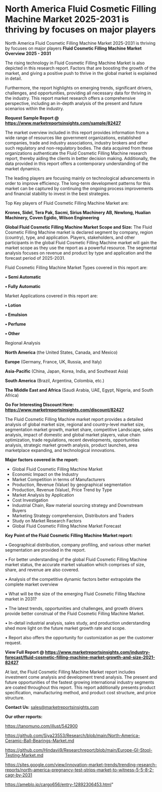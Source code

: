 # North America Fluid Cosmetic Filling Machine Market 2025-2031 is thriving by focuses on major players
North America Fluid Cosmetic Filling Machine Market 2025-2031 is thriving by focuses on major players
<Strong> Fluid Cosmetic Filling Machine Market Overview 2025 - 2031</strong>

The rising technology in Fluid Cosmetic Filling Machine Market is also depicted in this research report. Factors that are boosting the growth of the market, and giving a positive push to thrive in the global market is explained in detail.

Furthermore, the report highlights on emerging trends, significant drivers, challenges, and opportunities, providing all necessary data for thriving in the industry. This report market research offers a comprehensive perspective, including an in-depth analysis of the present and future scenarios within the industry.

<strong>Request Sample Report @ <a href=https://www.marketreportsinsights.com/sample/82427>https://www.marketreportsinsights.com/sample/82427</a></strong>

The market overview included in this report provides information from a wide range of resources like government organizations, established companies, trade and industry associations, industry brokers and other such regulatory and non-regulatory bodies. The data acquired from these organizations authenticate the Fluid Cosmetic Filling Machine research report, thereby aiding the clients in better decision making. Additionally, the data provided in this report offers a contemporary understanding of the market dynamics.

The leading players are focusing mainly on technological advancements in order to improve efficiency. The long-term development patterns for this market can be captured by continuing the ongoing process improvements and financial stability to invest in the best strategies.

Top Key players of Fluid Cosmetic Filling Machine Market are:

<strong>Krones, Sidel, Tera Pak, Sacmi, Sirius Machinery AB, Newlong, Hualian Machinery, Coven Egidio, Wilson Engineering</strong>

<strong><b>Global Fluid Cosmetic Filling Machine Market Scope and Size:</b></strong>
The Fluid Cosmetic Filling Machine market is declared segment by company, region (country), type, and application. Players, stakeholders, and other participants in the global Fluid Cosmetic Filling Machine market will gain the market scope as they use the report as a powerful resource. The segmental analysis focuses on revenue and product by type and application and the forecast period of 2025-2031.

Fluid Cosmetic Filling Machine Market Types covered in this report are:

<strong>• Semi Automatic

• Fully Automatic</strong>

Market Applications covered in this report are:

<strong>• Lotion

• Emulsion

• Perfume

• Other</strong> 

Regional Analysis

<strong>North America</strong> (the United States, Canada, and Mexico)

<strong>Europe</strong> (Germany, France, UK, Russia, and Italy)

<strong>Asia-Pacific</strong> (China, Japan, Korea, India, and Southeast Asia)

<strong>South America</strong> (Brazil, Argentina, Colombia, etc.)

<strong>The Middle East and Africa</strong> (Saudi Arabia, UAE, Egypt, Nigeria, and South Africa)

<strong>Go For Interesting Discount Here: <a href=https://www.marketreportsinsights.com/discount/82427>https://www.marketreportsinsights.com/discount/82427</a></strong>

The Fluid Cosmetic Filling Machine market report provides a detailed analysis of global market size, regional and country-level market size, segmentation market growth, market share, competitive Landscape, sales analysis, impact of domestic and global market players, value chain optimization, trade regulations, recent developments, opportunities analysis, strategic market growth analysis, product launches, area marketplace expanding, and technological innovations.

<strong><b>Major factors covered in the report:</b></strong>
<ul>
  <li>Global Fluid Cosmetic Filling Machine Market </li>
  <li>Economic Impact on the Industry</li>
  <li>Market Competition in terms of Manufacturers</li>
  <li>Production, Revenue (Value) by geographical segmentation</li>
  <li>Production, Revenue (Value), Price Trend by Type</li>
  <li>Market Analysis by Application</li>
  <li>Cost Investigation</li>
  <li>Industrial Chain, Raw material sourcing strategy and Downstream Buyers</li>
  <li>Marketing Strategy comprehension, Distributors and Traders</li>
  <li>Study on Market Research Factors</li>
  <li>Global Fluid Cosmetic Filling Machine Market Forecast</li>
</ul>

<strong><b>Key Point of the Fluid Cosmetic Filling Machine Market report:</b></strong>

• Geographical distribution, company profiling, and various other market segmentation are provided in the report.

• For better understanding of the global Fluid Cosmetic Filling Machine market status, the accurate market valuation which comprises of size, share, and revenue are also covered.

• Analysis of the competitive dynamic factors better extrapolate the complete market overview

• What will be the size of the emerging Fluid Cosmetic Filling Machine market in 2031?

• The latest trends, opportunities and challenges, and growth drivers provide better construal of the Fluid Cosmetic Filling Machine Market.

• In-detail industrial analysis, sales study, and production understanding shed more light on the future market growth rate and scope.

• Report also offers the opportunity for customization as per the customer request.

<strong><b>View Full Report @ <a href=https://www.marketreportsinsights.com/industry-forecast/fluid-cosmetic-filling-machine-market-growth-and-size-2021-82427>https://www.marketreportsinsights.com/industry-forecast/fluid-cosmetic-filling-machine-market-growth-and-size-2021-82427</a></b></strong>


At last, the Fluid Cosmetic Filling Machine Market report includes investment come analysis and development trend analysis. The present and future opportunities of the fastest growing international industry segments are coated throughout this report. This report additionally presents product specification, manufacturing method, and product cost structure, and price structure.

<strong>Contact Us:</strong>
sales@marketreportsinsights.com

<strong>Our other reports:</strong>

<a href=https://tanomuno.com/illust/542900>https://tanomuno.com/illust/542900</a>

<a href=https://github.com/Siya23553/Research/blob/main/North-America-Ceramic-Ball-Bearings-Market.md>https://github.com/Siya23553/Research/blob/main/North-America-Ceramic-Ball-Bearings-Market.md</a>

<a href=https://github.com/Hindavii9/Researchreport/blob/main/Europe-GI-Stool-Testing-Market.md>https://github.com/Hindavii9/Researchreport/blob/main/Europe-GI-Stool-Testing-Market.md</a>

<a href=https://sites.google.com/view/innovation-market-trends/trending-research-reports/north-america-pregnancy-test-strips-market-to-witness-5-5-8-2-cagr-by-2031>https://sites.google.com/view/innovation-market-trends/trending-research-reports/north-america-pregnancy-test-strips-market-to-witness-5-5-8-2-cagr-by-2031</a>

<a href=https://ameblo.jp/cargo656/entry-12892306453.html>https://ameblo.jp/cargo656/entry-12892306453.html</a>"
